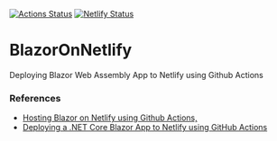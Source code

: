 [![Actions Status](https://github.com/mcronnie-dev/BlazorOnNetlify/workflows/BlazorOnNetlify/badge.svg)](https://github.com/mcronnie-dev/BlazorOnNetlify/actions)
[![Netlify Status](https://api.netlify.com/api/v1/badges/4fab438a-8ebc-4703-99c4-c03de4655993/deploy-status)](https://app.netlify.com/sites/vibrant-lewin-3a45b8/deploys)

# BlazorOnNetlify
Deploying Blazor Web Assembly App to Netlify using Github Actions

### References
* [Hosting Blazor on Netlify using Github Actions,](https://dev.to/ramhemasri/hosting-blazor-on-netlify-using-github-actions-part-3-of-series-3939)
* [Deploying a .NET Core Blazor App to Netlify using GitHub Actions](https://exceptionnotfound.net/deploying-a-net-core-blazor-app-to-netlify-using-github-actions/)
